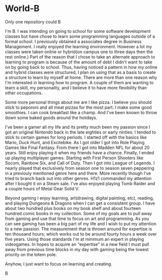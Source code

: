# World-B

Only one repository could B

I'm B. I was intending on going to school for some software development classes but have chose to learn some programming languages outside of a formal school. I previously obtained a associates degree in Business Management. I really enjoyed the learning environment. However a lot my classes were taken online or hybrid(on campus one to three days then the rest online.) Part of the reason that I chose to take an alternate approach to learning to program is because of the amount of debt I didn't want to take on by going back to school. Thus, having noticed a pattern in how my online and hybrid classes were structured, I plan on using that as a basis to create a structure to learn by myself at home. There are more than one reason why I'm interested in learning how to program. A couple of them are wanting to learn a skill, my personality, and I believe it to have more flexibility than other occupations.

Some more personal things about me are I like pizza. I believe you should stick to peporoni and all meat pizzas for the most part. I make some good smoothies. I can cook breakfast like a champ. And I've been known to throw down some baked goods around the holidays.

I've been a gamer all my life and its pretty much been my passion since I got an original Nintendo back in the late eighties or early ninties. I tended to stick to certain games for long periods. I started off with the basics like Mario, Duck Hunt, and Excitebike. As I got older I got into Role Playing Games like Final Fantasy. From there I got into Madden NFL for about 20 years. Still enjoy playing it when my friends have a chance. Finally, I ended up playing multiplayer games. Starting with First Person Shooters like Socom, Rainbow Six, and Call of Duty. Then I got into League of Legends. I nearly played that exclusively from season one to season seven peppering in a previouly mentioned genre here and there. More recently though I've tried to branch back out into other genres. H1z1 commanded my attention after I bought it on a Steam sale. I've also enjoyed playing Tomb Raider and a couple hours of Metal Gear Solid V.

Beyond gaming I enjoy learning, art(drawing, digital painting, etc), reading, and playing Dungeons & Dragons when I can get a consistent group. I have about two hundred plus books on my book shelf and about fourteen hundred comic books in my collection. Some of my goals are to pull away from gaming and use that time to focus on art and programming. As you can see gaming has been a big part of my life and I wish to put my attention to a new passion. The measurement that is thrown around for expertise is ten thousand hours; which works out to be around fourty hours a week over five years. Using those standards I'm at minimum an expert in playing videogames. In hopes to acquire an "expertise" in a new field I must pull away from previous time blocks in my day with gaming being the lowest priority on the totem pole.

Anyhow, I just want to focus on learning and creating.

B

